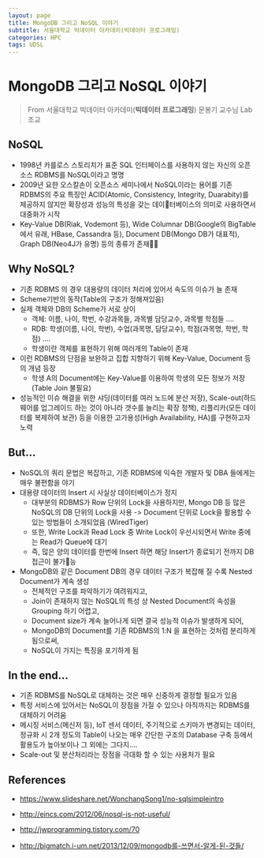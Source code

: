 ```yaml
---
layout: page
title: MongoDB 그리고 NoSQL 이야기
subtitle: 서울대학교 빅데이터 아카데미(빅데이터 프로그래밍)
categories: HPC
tags: UDSL
---
```


# MongoDB 그리고 NoSQL 이야기

> From 서울대학교 빅데이터 아카데미(**빅데이터 프로그래밍**)
> 문봉기 교수님 Lab 조교

## NoSQL

* 1998년 카를로스 스토리치가 표준 SQL 인터페이스를 사용하지 않는 자신의 오픈소스 RDBMS를 NoSQL이라고 명명
* 2009년 요한 오스칼손이 오픈소스 세미나에서 NoSQL이라는 용어를 기존 RDBMS의 주요 특징인 ACID(Atomic, Consistency, Integrity, Duarabity)를 제공하지 않지만 확장성과 성능의 특성을 갖는 데이터베이스의 의미로 사용하면서 대중화가 시작
* Key-Value DB(Riak, Vodemont 등), Wide Columnar DB(Google의 BigTable에서 유래, HBase, Cassandra 등), Document DB(Mongo DB가 대표적), Graph DB(Neo4J가 유명) 등의 종류가 존재

## Why NoSQL?

* 기존 RDBMS 의 경우 대용량의 데이터 처리에 있어서 속도의 이슈가 늘 존재
* Scheme기반의 동작(Table의 구조가 정해져있음)
* 실제 객체와 DB의 Scheme가 서로 상이
  * 객체: 이름, 나이, 학번, 수강과목들, 과목별 담당교수, 과목별 학점들 ....
  * RDB: 학생(이름, 나이, 학번), 수업(과목명, 담당교수), 학점(과목명, 학번, 학점) ....
  * 학생이란 객체를 표현하기 위해 여러개의 Table이 존재
* 이런 RDBMS의 단점을 보완하고 집합 지향하기 위해 Key-Value, Document 등의 개념 등장
  * 학생 A의 Document에는 Key-Value를 이용하여 학생의 모든 정보가 저장(Table Join 불필요)
* 성능적인 이슈 해결을 위한 샤딩(데이터를 여러 노드에 분산 저장), Scale-out(하드웨어를 업그레이드 하는 것이 아니라 갯수를 늘리는 확장 정책), 리플리카(모든 데이터를 복제하여 보관) 등을 이용한 고가용성(High Availability, HA)를 구현하고자 노력

## But...

* NoSQL의 쿼리 문법은 복잡하고, 기존 RDBMS에 익숙한 개발자 및 DBA 들에게는 매우 불편함을 야기
* 대용량 데이터의 Insert 시 사실상 데이터베이스가 정지
  * 대부분의 RDBMS가 Row 단위의 Lock을 사용하지만, Mongo DB 등 많은 NoSQL의 DB 단위의 Lock을 사용 -> Document 단위로 Lock을 활용할 수 있는 방법들이 소개되었음 (WiredTiger)
  * 또한, Write Lock과 Read Lock 중 Write Lock이 우선시되면서 Write 중에는 Read가 Queue에 대기
  * 즉, 많은 양의 데이터를 한번에 Insert 하면 해당 Insert가 종료되기 전까지 DB 접근이 불가능
* MongoDB와 같은 Document DB의 경우 데이터 구조가 복잡해 질 수록 Nested Document가 계속 생성
  * 전체적인 구조를 파악하기가 여려워지고,
  * Join이 존재하지 않는 NoSQL의 특성 상 Nested Document의 속성을 Grouping 하기 어렵고,
  * Document size가 계속 늘어나게 되면 결국 성능적 이슈가 발생하게 되어,
  * MongoDB의 Document를 기존 RDBMS의 1:N 을 표현하는 것처럼 분리하게 됨으로써,
  * NoSQL이 가지는 특징을 포기하게 됨

## In the end...

* 기존 RDBMS를 NoSQL로 대체하는 것은 매우 신중하게 결정할 필요가 있음
* 특정 서비스에 있어서는 NoSQL이 장점을 가질 수 있으나 아직까지는 RDBMS를 대체하기 어려움
* 메시징 서비스(메신저 등), IoT 센서 데이터, 주기적으로 스키마가 변경되는 데이터, 정규화 시 2개 정도의 Table이 나오는 매우 간단한 구조의 Database 구축 등에서 활용도가 높아보이나 그 외에는 그다지....
* Scale-out 및 분산처리라는 장점을 극대화 할 수 있는 사용처가 필요

## References

* https://www.slideshare.net/WonchangSong1/no-sqlsimpleintro

* http://eincs.com/2012/06/nosql-is-not-useful/

* http://jwprogramming.tistory.com/70

* http://bigmatch.i-um.net/2013/12/09/mongodb를-쓰면서-알게-된-것들/
